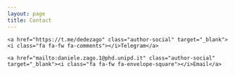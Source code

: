 ```yaml
---
layout: page
title: Contact
---
```


<div id="html" markdown="0">

    <a href="https://t.me/dedezago" class="author-social" target="_blank"><i class="fa fa-fw fa-comments"></i>Telegram</a>

    <a href="mailto:daniele.zago.1@phd.unipd.it" class="author-social" target="_blank"><i class="fa fa-fw fa-envelope-square"></i>Email</a>

</div>
